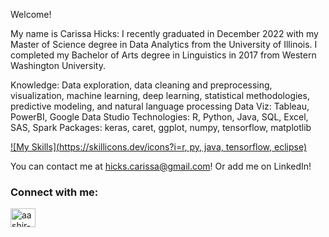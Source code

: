 Welcome!

My name is Carissa Hicks:  I recently graduated in December 2022 with my Master of Science degree in Data Analytics from the University of Illinois. I completed my Bachelor of Arts degree in Linguistics in 2017 from Western Washington University.

Knowledge: Data exploration, data cleaning and preprocessing, visualization, machine learning, deep learning, statistical methodologies, predictive modeling, and natural language processing
Data Viz: Tableau, PowerBI, Google Data Studio
Technologies: R, Python, Java, SQL, Excel, SAS, Spark
Packages: keras, caret, ggplot, numpy, tensorflow, matplotlib

[![My Skills](https://skillicons.dev/icons?i=r, py, java, tensorflow, eclipse)](https://skillicons.dev)

You can contact me at hicks.carissa@gmail.com! Or add me on LinkedIn!

<h3 align="left">Connect with me:</h3>
<a href="https://linkedin.com/in/aashir-khan-bb8315139" target="blank"><img align="center" src="https://raw.githubusercontent.com/rahuldkjain/github-profile-readme-generator/master/src/images/icons/Social/linked-in-alt.svg" alt="aashir-khan-bb8315139" height="30" width="40" /></a>
